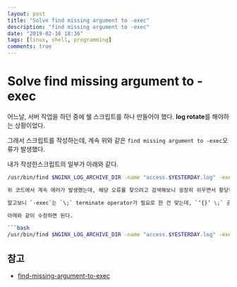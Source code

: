 ```yaml
---
layout: post
title: "Solve find missing argument to -exec"
description: "find missing argument to -exec"
date: "2019-02-16 18:36"
tags: [linux, shell, programming]
comments: true
---
```


# Solve find missing argument to -exec

어느날, 서버 작업을 하던 중에 쉘 스크립트를 하나 만들어야 했다. **log rotate**를 해야하는 상황이었다.

그래서 스크립트를 작성하는데, 계속 위와 같은 `find missing argument to -exec`오류가 발생했다. 

내가 작성한스크립트의 일부가 아래와 같다. 

```bash
/usr/bin/find $NGINX_LOG_ARCHIVE_DIR -name "access.$YESTERDAY.log" -exec /usr/bin/gzip -f '{}'\;

위 코드에서 계속 에러가 발생했는데, 해당 오류를 찾으려고 검색해보니 굉장히 쉬우면서 황당한 오류였다. 

알고보니 `-exec`는 `\;` terminate operator가 필요로 한 건 맞는데, `‘{}’ \;` 공백이 필요로 하다.

아래와 같이 수정하면 된다. 

```bash
/usr/bin/find $NGINX_LOG_ARCHIVE_DIR -name "access.$YESTERDAY.log" -exec /usr/bin/gzip -f '{}’ \;```
```

## 참고 

* [find-missing-argument-to-exec](https://stackoverflow.com/questions/2961673/find-missing-argument-to-exec)
